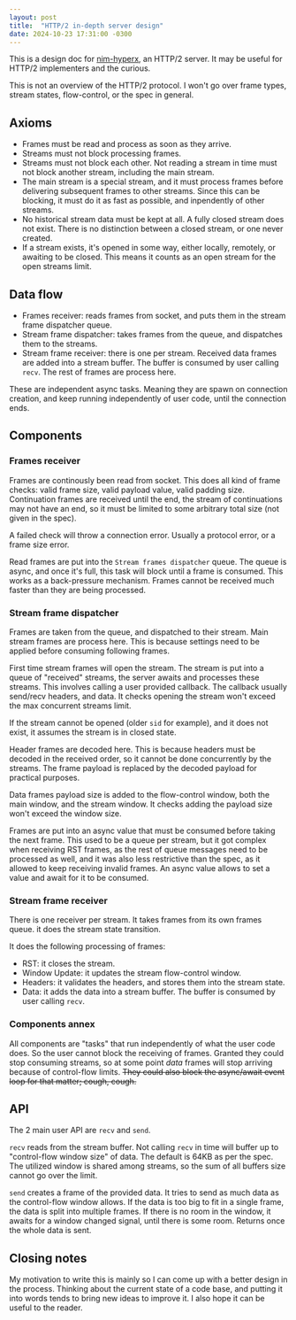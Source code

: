 ```yaml
---
layout: post
title:  "HTTP/2 in-depth server design"
date: 2024-10-23 17:31:00 -0300
---
```


This is a design doc for [nim-hyperx](https://github.com/nitely/nim-hyperx), an HTTP/2 server. It may be useful for HTTP/2 implementers and the curious.

This is not an overview of the HTTP/2 protocol. I won't go over frame types, stream states, flow-control, or the spec in general.

## Axioms

- Frames must be read and process as soon as they arrive.
- Streams must not block processing frames.
- Streams must not block each other. Not reading a stream in time must not block another stream, including the main stream.
- The main stream is a special stream, and it must process frames before delivering subsequent frames to other streams. Since this can be blocking, it must do it as fast as possible, and inpendently of other streams.
- No historical stream data must be kept at all. A fully closed stream does not exist. There is no distinction between a closed stream, or one never created.
- If a stream exists, it's opened in some way, either locally, remotely, or awaiting to be closed. This means it counts as an open stream for the open streams limit.

## Data flow

- Frames receiver: reads frames from socket, and puts them in the stream frame dispatcher queue.
- Stream frame dispatcher: takes frames from the queue, and dispatches them to the streams.
- Stream frame receiver: there is one per stream. Received data frames are added into a stream buffer. The buffer is consumed by user calling `recv`. The rest of frames are process here.

These are independent async tasks. Meaning they are spawn on connection creation, and keep running independently of user code, until the connection ends.

## Components

### Frames receiver

Frames are continously been read from socket. This does all kind of frame checks: valid frame size, valid payload value, valid padding size. Continuation frames are received until the end, the stream of continuations may not have an end, so it must be limited to some arbitrary total size (not given in the spec).

A failed check will throw a connection error. Usually a protocol error, or a frame size error.

Read frames are put into the `Stream frames dispatcher` queue. The queue is async, and once it's full, this task will block until a frame is consumed. This works as a back-pressure mechanism. Frames cannot be received much faster than they are being processed.

### Stream frame dispatcher

Frames are taken from the queue, and dispatched to their stream. Main stream frames are process here. This is because settings need to be applied before consuming following frames.

First time stream frames will open the stream. The stream is put into a queue of "received" streams, the server awaits and processes these streams. This involves calling a user provided callback. The callback usually send/recv headers, and data. It checks opening the stream won't exceed the max concurrent streams limit.

If the stream cannot be opened (older `sid` for example), and it does not exist, it assumes the stream is in closed state.

Header frames are decoded here. This is because headers must be decoded in the received order, so it cannot be done concurrently by the streams. The frame payload is replaced by the decoded payload for practical purposes.

Data frames payload size is added to the flow-control window, both the main window, and the stream window. It checks adding the payload size won't exceed the window size.

Frames are put into an async value that must be consumed before taking the next frame. This used to be a queue per stream, but it got complex when receiving RST frames, as the rest of queue messages need to be processed as well, and it was also less restrictive than the spec, as it allowed to keep receiving invalid frames. An async value allows to set a value and await for it to be consumed.

### Stream frame receiver

There is one receiver per stream. It takes frames from its own frames queue. it does the stream state transition.

It does the following processing of frames:

- RST: it closes the stream.
- Window Update: it updates the stream flow-control window.
- Headers: it validates the headers, and stores them into the stream state.
- Data: it adds the data into a stream buffer. The buffer is consumed by user calling `recv`.

### Components annex

All components are "tasks" that run independently of what the user code does. So the user cannot block the receiving of frames. Granted they could stop consuming streams, so at some point *data* frames will stop arriving because of control-flow limits. ~~They could also block the async/await event loop for that matter; cough, cough.~~

## API

The 2 main user API are `recv` and `send`.

`recv` reads from the stream buffer. Not calling `recv` in time will buffer up to "control-flow window size" of data. The default is 64KB as per the spec. The utilized window is shared among streams, so the sum of all buffers size cannot go over the limit.

`send` creates a frame of the provided data. It tries to send as much data as the control-flow window allows. If the data is too big to fit in a single frame, the data is split into multiple frames. If there is no room in the window, it awaits for a window changed signal, until there is some room. Returns once the whole data is sent.

## Closing notes

My motivation to write this is mainly so I can come up with a better design in the process. Thinking about the current state of a code base, and putting it into words tends to bring new ideas to improve it. I also hope it can be useful to the reader.
